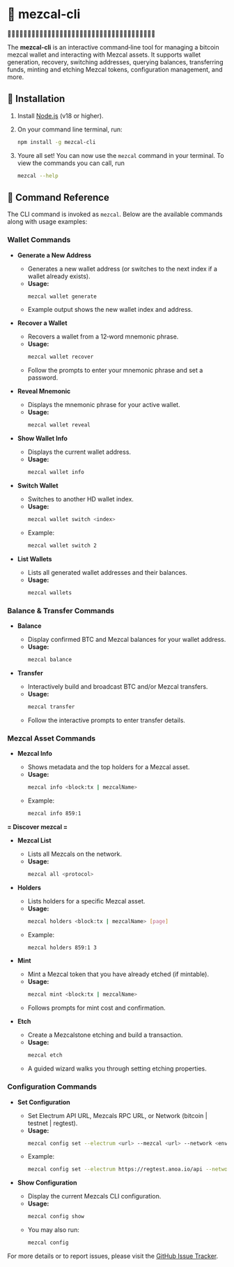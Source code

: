 # 🌵 mezcal-cli
🌵🌵🌵🌵🌵🌵🌵🌵🌵🌵🌵🌵🌵🌵🌵🌵🌵🌵🌵🌵🌵🌵🌵🌵🌵🌵🌵🌵🌵🌵🌵🌵🌵🌵🌵🌵🌵

The **mezcal-cli** is an interactive command‑line tool for managing a bitcoin mezcal wallet and interacting with Mezcal assets. It supports wallet generation, recovery, switching addresses, querying balances, transferring funds, minting and etching Mezcal tokens, configuration management, and more.

## 🌵 Installation

1. Install [Node.js](https://nodejs.org/) (v18 or higher).
2. On your command line terminal, run:

   ```sh
   npm install -g mezcal-cli
   ```

3. Youre all set! You can now use the `mezcal` command in your terminal. To view the commands you can call, run

   ```sh
   mezcal --help
   ```

## 🌵 Command Reference

The CLI command is invoked as `mezcal`. Below are the available commands along with usage examples:

### Wallet Commands

- **Generate a New Address**

  - Generates a new wallet address (or switches to the next index if a wallet already exists).
  - **Usage:**
    ```sh
    mezcal wallet generate
    ```
  - Example output shows the new wallet index and address.

- **Recover a Wallet**

  - Recovers a wallet from a 12‑word mnemonic phrase.
  - **Usage:**
    ```sh
    mezcal wallet recover
    ```
  - Follow the prompts to enter your mnemonic phrase and set a password.

- **Reveal Mnemonic**
  - Displays the mnemonic phrase for your active wallet.
  - **Usage:**
    ```sh
    mezcal wallet reveal
    ```
- **Show Wallet Info**
  - Displays the current wallet address.
  - **Usage:**
    ```sh
    mezcal wallet info
    ```
- **Switch Wallet**
  - Switches to another HD wallet index.
  - **Usage:**
    ```sh
    mezcal wallet switch <index>
    ```
  - Example:
    ```sh
    mezcal wallet switch 2
    ```
- **List Wallets**
  - Lists all generated wallet addresses and their balances.
  - **Usage:**
    ```sh
    mezcal wallets
    ```

### Balance & Transfer Commands

- **Balance**

  - Display confirmed BTC and Mezcal balances for your wallet address.
  - **Usage:**
    ```sh
    mezcal balance
    ```

- **Transfer**
  - Interactively build and broadcast BTC and/or Mezcal transfers.
  - **Usage:**
    ```sh
    mezcal transfer
    ```
  - Follow the interactive prompts to enter transfer details.

### Mezcal Asset Commands

- **Mezcal Info**

  - Shows metadata and the top holders for a Mezcal asset.
  - **Usage:**
    ```sh
    mezcal info <block:tx | mezcalName>
    ```
  - Example:
    ```sh
    mezcal info 859:1
    ```

**= Discover mezcal =**

- **Mezcal List**

  - Lists all Mezcals on the network.
  - **Usage:**
    ```sh
    mezcal all <protocol>
    ```

- **Holders**

  - Lists holders for a specific Mezcal asset.
  - **Usage:**
    ```sh
    mezcal holders <block:tx | mezcalName> [page]
    ```
  - Example:
    ```sh
    mezcal holders 859:1 3
    ```

- **Mint**

  - Mint a Mezcal token that you have already etched (if mintable).
  - **Usage:**
    ```sh
    mezcal mint <block:tx | mezcalName>
    ```
  - Follows prompts for mint cost and confirmation.

- **Etch**
  - Create a Mezcalstone etching and build a transaction.
  - **Usage:**
    ```sh
    mezcal etch
    ```
  - A guided wizard walks you through setting etching properties.

### Configuration Commands

- **Set Configuration**

  - Set Electrum API URL, Mezcals RPC URL, or Network (bitcoin | testnet | regtest).
  - **Usage:**
    ```sh
    mezcal config set --electrum <url> --mezcal <url> --network <env>
    ```
  - Example:
    ```sh
    mezcal config set --electrum https://regtest.anoa.io/api --network regtest
    ```

- **Show Configuration**
  - Display the current Mezcals CLI configuration.
  - **Usage:**
    ```sh
    mezcal config show
    ```
  - You may also run:
    ```sh
    mezcal config
    ```

For more details or to report issues, please visit the [GitHub Issue Tracker](https://github.com/bitapeslabs/mezcal-cli/issues).
